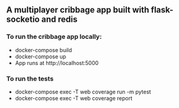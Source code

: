 ## A multiplayer cribbage app built with flask-socketio and redis

### To run the cribbage app locally:
* docker-compose build
* docker-compose up
* App runs at http://localhost:5000

### To run the tests
* docker-compose exec -T web coverage run -m  pytest
* docker-compose exec -T web coverage report
